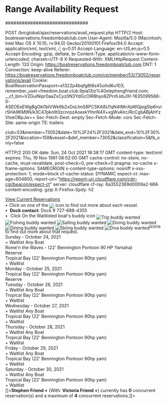 # Range Availability Request #
##############################

POST /brcglobal/ajax/reservations/avail_request.php HTTP/2
Host: boatreservations.freedomboatclub.com
User-Agent: Mozilla/5.0 (Macintosh; Intel Mac OS X 10.15; rv:94.0) Gecko/20100101 Firefox/94.0
Accept: application/xml, text/xml, */*; q=0.01
Accept-Language: en-US,en;q=0.5
Accept-Encoding: gzip, deflate, br
Content-Type: application/x-www-form-urlencoded; charset=UTF-8
X-Requested-With: XMLHttpRequest
Content-Length: 133
Origin: https://boatreservations.freedomboatclub.com
DNT: 1
Connection: keep-alive
Referer: https://boatreservations.freedomboatclub.com/cp/member/53/73052/reservations/avail
Cookie: BoatReservationPassport=e1322p4bqfg8t8s45oihd6u103; remember_user=freedom.boat.club.9pia13iz%40stephengfriend.com; __cf_bm=VZGuiNipr0aaZxCyz0N3YdGcOIR8hyo8ZPrr6.kbJXI-1635099566-0-ASEOEeEWgBgOkl1blVWk6b2xDoLImS8PCSKA8U1qN4tMnXpWQjeg5lp6nvir5HA9KM9N/k3C47pknlIt0zcnrpzAoexkYlhnN4X+xgWvAIrc/RcCgbABjAhYzVtxeOBpJw==
Sec-Fetch-Dest: empty
Sec-Fetch-Mode: cors
Sec-Fetch-Site: same-origin
TE: trailers

club=53&member=73052&date=10%2F24%2F2021&date_end=10%2F30%2F2021&location=159&vessel=&def_member=73052&classification=5&fb_only=false

HTTP/2 200 OK
date: Sun, 24 Oct 2021 18:38:17 GMT
content-type: text/xml
expires: Thu, 19 Nov 1981 08:52:00 GMT
cache-control: no-store, no-cache, must-revalidate, post-check=0, pre-check=0
pragma: no-cache
x-frame-options: SAMEORIGIN
x-content-type-options: nosniff
x-xss-protection: 1; mode=block
cf-cache-status: DYNAMIC
expect-ct: max-age=604800, report-uri="https://report-uri.cloudflare.com/cdn-cgi/beacon/expect-ct"
server: cloudflare
cf-ray: 6a3552369d0009a2-MIA
content-encoding: gzip
X-Firefox-Spdy: h2

<?xml version="1.0" ?><response><type><![CDATA[success]]></type><html><![CDATA[<div></div><div class="info_container"><a href="/club/53/reservations/eyJtZW1iZXJJRCI6NzMwNTJ9"><div class="dark_button right"><div class="button_int">View Current Reservations</span></div></div></a><div class="mt10 mb15" style="font-size: 14px;"><span style="display:inline-block; padding-right:5px;">&#8226;</span>Click on one of the <img src="https://boatreservations.freedomboatclub.com/sources/icons/info_stand.png" style="position: relative; top: 5px;" /> icon to find out more about each vessel.</div><div class="mt10 mb15" style="font-size: 14px;"><strong><span style="display:inline-block; padding-right:5px;">&#8226;</span> <span>Dock contact</span>:</strong> Dock # 727-688-4355</div><div class="mt10 mb15" style="font-size: 14px;"><span style="display:inline-block; padding-right:5px;">&#8226;</span> Click On the Waitlisted boat's buddy icon  <img src="https://boatreservations.freedomboatclub.com/sources/icons/share_stand.png" style="position: relative; top: 5px;" title="Trip buddy wanted" alt="Trip buddy wanted"/> <img src="https://boatreservations.freedomboatclub.com/sources/icons/fish_stand.png" style="position: relative; top: 5px;" title="Fishing buddy wanted" alt="Fishing buddy wanted" /> <img src="https://boatreservations.freedomboatclub.com/sources/icons/sail_stand.png" style="position: relative; top: 5px;" title="Sailing buddy wanted" alt="Sailing buddy wanted" /> <img src="https://boatreservations.freedomboatclub.com/sources/icons/dive_stand.png" style="position: relative; top: 5px;" title="Diving buddy wanted" alt="Diving buddy wanted" /> <img src="https://boatreservations.freedomboatclub.com/sources/icons/dine_stand.png" style="position: relative; top: 5px;" title="Dining buddy wanted" alt="Dining buddy wanted" /> <img src="https://boatreservations.freedomboatclub.com/sources/icons/ski_stand.png" style="position: relative; top: 5px;" title="Skiing buddy wanted" alt="Skiing buddy wanted" /> <img src="https://boatreservations.freedomboatclub.com/sources/icons/diva_stand.png" style="position: relative; top: 5px;" title="Diva buddy wanted" alt="Diva buddy wanted" />icons to find out more about that request.</div></div><div class="avail_surround mt15"><div class="mb10"><div class="avail_date left">Sunday - October 24, 2021</div><div class="reservation_button reservation_button_header right" onclick="make_avail('waitlist_confirm','all','2021-10-24','all boats');" ><div class="int">+ <span>Waitlist Any Boat</span></div></div><div class="clear"></div></div><div class="vessel_box left mr10"><div id="vessel_6390_2021-10-24" class="vessel status_green top_most no_border "><div class="icon_info" onclick="show_vessel_info('6390');"></div><div class="int"><div class="left"><div class="name">Rome'n the Waves - (22' Bennington Pontoon 90 HP Yamaha)</div><!--<div class="boat_type">SRX</div>--></div><div class="reservation_button right" onclick="make_avail('reserve_confirm','6390','2021-10-24','Rome\'n the Waves - (22\' Bennington Pontoon 90 HP Yamaha)', null,'');"><div   id="button_text" class="int"><span>Reserve</span></div></div><div class="clear"></div></div></div></div><div class="vessel_box right "><div id="vessel_9386_2021-10-24" class="vessel status_red top_most no_border "><div class="icon_info" onclick="show_vessel_info('9386');"></div><div class="int"><div class="left"><div class="name">Tropical Bay (22' Bennington Pontoon 90hp yam)</div><!--<div class="boat_type">Pontoon</div>--></div><div class="reservation_button right" onclick="make_avail('waitlist_confirm','9386','2021-10-24','Tropical Bay (22\' Bennington Pontoon 90hp yam)', null,'');"><div   id="button_text" class="int">+ Waitlist</div></div><div class="clear"></div></div></div></div><div class="clear"></div></div><div class="clear"></div><div class="avail_surround mt15"><div class="mb10"><div class="avail_date left">Monday - October 25, 2021</div><div class="reservation_button reservation_button_header right" onclick="make_avail('waitlist_confirm','all','2021-10-25','all boats');" style="display: none;"><div class="int">+ <span>Waitlist Any Boat</span></div></div><div class="clear"></div></div><div class="vessel_box left mr10"><div id="vessel_9386_2021-10-25" class="vessel status_green top_most no_border "><div class="icon_info" onclick="show_vessel_info('9386');"></div><div class="int"><div class="left"><div class="name">Tropical Bay (22' Bennington Pontoon 90hp yam)</div><!--<div class="boat_type">Pontoon</div>--></div><div class="reservation_button right" onclick="make_avail('reserve_confirm','9386','2021-10-25','Tropical Bay (22\' Bennington Pontoon 90hp yam)', null,'');"><div   id="button_text" class="int"><span>Reserve</span></div></div><div class="clear"></div></div></div></div><div class="clear"></div></div><div class="clear"></div><div class="avail_surround mt15"><div class="mb10"><div class="avail_date left">Tuesday - October 26, 2021</div><div class="reservation_button reservation_button_header right" onclick="make_avail('waitlist_confirm','all','2021-10-26','all boats');" ><div class="int">+ <span>Waitlist Any Boat</span></div></div><div class="clear"></div></div><div class="vessel_box left mr10"><div id="vessel_9386_2021-10-26" class="vessel status_red top_most no_border "><div class="icon_info" onclick="show_vessel_info('9386');"></div><div class="int"><div class="left"><div class="name">Tropical Bay (22' Bennington Pontoon 90hp yam)</div><!--<div class="boat_type">Pontoon</div>--></div><div class="reservation_button right" onclick="make_avail('waitlist_confirm','9386','2021-10-26','Tropical Bay (22\' Bennington Pontoon 90hp yam)', null,'');"><div   id="button_text" class="int">+ Waitlist</div></div><div class="clear"></div></div></div></div><div class="clear"></div></div><div class="clear"></div><div class="avail_surround mt15"><div class="mb10"><div class="avail_date left">Wednesday - October 27, 2021</div><div class="reservation_button reservation_button_header right" onclick="make_avail('waitlist_confirm','all','2021-10-27','all boats');" ><div class="int">+ <span>Waitlist Any Boat</span></div></div><div class="clear"></div></div><div class="vessel_box left mr10"><div id="vessel_9386_2021-10-27" class="vessel status_red top_most no_border "><div class="icon_info" onclick="show_vessel_info('9386');"></div><div class="int"><div class="left"><div class="name">Tropical Bay (22' Bennington Pontoon 90hp yam)</div><!--<div class="boat_type">Pontoon</div>--></div><div class="reservation_button right" onclick="make_avail('waitlist_confirm','9386','2021-10-27','Tropical Bay (22\' Bennington Pontoon 90hp yam)', null,'');"><div   id="button_text" class="int">+ Waitlist</div></div><div class="clear"></div></div></div></div><div class="clear"></div></div><div class="clear"></div><div class="avail_surround mt15"><div class="mb10"><div class="avail_date left">Thursday - October 28, 2021</div><div class="reservation_button reservation_button_header right" onclick="make_avail('waitlist_confirm','all','2021-10-28','all boats');" ><div class="int">+ <span>Waitlist Any Boat</span></div></div><div class="clear"></div></div><div class="vessel_box left mr10"><div id="vessel_9386_2021-10-28" class="vessel status_red top_most no_border "><div class="icon_info" onclick="show_vessel_info('9386');"></div><div class="int"><div class="left"><div class="name">Tropical Bay (22' Bennington Pontoon 90hp yam)</div><!--<div class="boat_type">Pontoon</div>--></div><div class="reservation_button right" onclick="make_avail('waitlist_confirm','9386','2021-10-28','Tropical Bay (22\' Bennington Pontoon 90hp yam)', null,'');"><div   id="button_text" class="int">+ Waitlist</div></div><div class="clear"></div></div></div></div><div class="clear"></div></div><div class="clear"></div><div class="avail_surround mt15"><div class="mb10"><div class="avail_date left">Friday - October 29, 2021</div><div class="reservation_button reservation_button_header right" onclick="make_avail('waitlist_confirm','all','2021-10-29','all boats');" ><div class="int">+ <span>Waitlist Any Boat</span></div></div><div class="clear"></div></div><div class="vessel_box left mr10"><div id="vessel_9386_2021-10-29" class="vessel status_red top_most no_border "><div class="icon_info" onclick="show_vessel_info('9386');"></div><div class="int"><div class="left"><div class="name">Tropical Bay (22' Bennington Pontoon 90hp yam)</div><!--<div class="boat_type">Pontoon</div>--></div><div class="reservation_button right" onclick="make_avail('waitlist_confirm','9386','2021-10-29','Tropical Bay (22\' Bennington Pontoon 90hp yam)', null,'');"><div   id="button_text" class="int">+ Waitlist</div></div><div class="clear"></div></div></div></div><div class="clear"></div></div><div class="clear"></div><div class="avail_surround mt15"><div class="mb10"><div class="avail_date left">Saturday - October 30, 2021</div><div class="reservation_button reservation_button_header right" onclick="make_avail('waitlist_confirm','all','2021-10-30','all boats');" ><div class="int">+ <span>Waitlist Any Boat</span></div></div><div class="clear"></div></div><div class="vessel_box left mr10"><div id="vessel_9386_2021-10-30" class="vessel status_red top_most no_border "><div class="icon_info" onclick="show_vessel_info('9386');"></div><div class="int"><div class="left"><div class="name">Tropical Bay (22' Bennington Pontoon 90hp yam)</div><!--<div class="boat_type">Pontoon</div>--></div><div class="reservation_button right" onclick="make_avail('waitlist_confirm','9386','2021-10-30','Tropical Bay (22\' Bennington Pontoon 90hp yam)', null,'');"><div   id="button_text" class="int">+ Waitlist</div></div><div class="clear"></div></div></div></div><div class="clear"></div></div><div class="clear"></div>]]></html><info><![CDATA[<div class="mb10"><strong>Stephen  Friend +</strong> (<span>With</span>: <strong>Victoria Friend +</strong>) currently has <strong><span id="current_reservation_count">0</span></strong> concurrent reservation(s) and a maximum of  <strong>4</strong> concurrent reservations.</div>]]></info></response>
